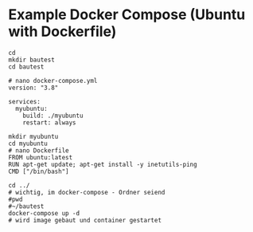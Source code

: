 # Example Docker Compose (Ubuntu with Dockerfile) 

```
cd
mkdir bautest
cd bautest 
```

```
# nano docker-compose.yml
version: "3.8"

services:
  myubuntu:
    build: ./myubuntu
    restart: always
```

```
mkdir myubuntu 
cd myubuntu 
# nano Dockerfile 
FROM ubuntu:latest
RUN apt-get update; apt-get install -y inetutils-ping
CMD ["/bin/bash"]
```

```
cd ../
# wichtig, im docker-compose - Ordner seiend 
#pwd 
#~/bautest
docker-compose up -d 
# wird image gebaut und container gestartet 
```
